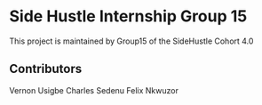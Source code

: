 # Side Hustle Internship Group 15

This project is maintained by Group15 of the SideHustle Cohort 4.0

## Contributors

Vernon Usigbe
Charles Sedenu
Felix Nkwuzor
